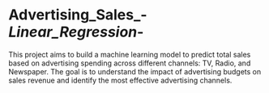 # Advertising_Sales_-_Linear_Regression_-
This project aims to build a machine learning model to predict total sales based on advertising spending across different channels: TV, Radio, and Newspaper. The goal is to understand the impact of advertising budgets on sales revenue and identify the most effective advertising channels.
